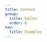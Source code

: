 ```yaml
---
title: Context
group:
  title: Editor
  order: 0
nav:
  title: Examples
---
```


<code src="../../../examples/editor/context" compact background="#f6f7f9"/>